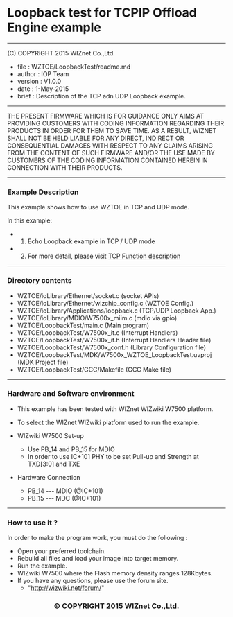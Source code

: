 # Loopback test for TCPIP Offload Engine example
******************************************************************************
(C) COPYRIGHT 2015 WIZnet Co.,Ltd.

  * file    : WZTOE/LoopbackTest/readme.md
  * author  : IOP Team
  * version : V1.0.0
  * date    : 1-May-2015
  * brief   : Description of the TCP adn UDP Loopback example.

******************************************************************************

THE PRESENT FIRMWARE WHICH IS FOR GUIDANCE ONLY AIMS AT PROVIDING CUSTOMERS WITH CODING INFORMATION REGARDING THEIR PRODUCTS IN ORDER FOR THEM TO SAVE TIME. AS A RESULT, WIZNET SHALL NOT BE HELD LIABLE FOR ANY DIRECT, INDIRECT OR CONSEQUENTIAL DAMAGES WITH RESPECT TO ANY CLAIMS ARISING FROM THE CONTENT OF SUCH FIRMWARE AND/OR THE USE MADE BY CUSTOMERS OF THE CODING INFORMATION CONTAINED HEREIN IN CONNECTION WITH THEIR PRODUCTS.

******************************************************************************

### Example Description

This example shows how to use WZTOE in TCP and UDP mode.

In this example:

  - 1) Echo Loopback example in TCP / UDP mode
  - 2) For more detail, please visit [TCP Function description](http://wizwiki.net/wiki/doku.php?id=products:w7500:tcp_function)
______________________________________________________________________________

### Directory contents

  - WZTOE/ioLibrary/Ethernet/socket.c                        (socket APIs)
  - WZTOE/ioLibrary/Ethernet/wizchip_config.c                (WZTOE Config.)
  - WZTOE/ioLibrary/Applications/loopback.c                  (TCP/UDP Loopback App.)
  - WZTOE/ioLibrary/MDIO/W7500x_miim.c                       (mdio via gpio)
  - WZTOE/LoopbackTest/main.c                                (Main program)
  - WZTOE/LoopbackTest/W7500x_it.c                           (Interrupt Handlers)
  - WZTOE/LoopbackTest/W7500x_it.h                           (Interrupt Handlers Header file)
  - WZTOE/LoopbackTest/W7500x_conf.h                         (Library Configuration file)
  - WZTOE/LoopbackTest/MDK/W7500x_WZTOE_LoopbackTest.uvproj  (MDK Project file)
  - WZTOE/LoopbackTest/GCC/Makefile                          (GCC Make file)
______________________________________________________________________________

### Hardware and Software environment 

  - This example has been tested with WIZnet WIZwiki W7500 platform.
  - To select the WIZnet WIZwiki platform used to run the example.

  - WIZwiki W7500 Set-up
    - Use PB_14 and PB_15 for MDIO
    - In order to use IC+101 PHY to be set Pull-up and Strength at TXD[3:0] and TXE
    
  - Hardware Connection
    - PB_14 --- MDIO (@IC+101)
	- PB_15 --- MDC  (@IC+101)
  
______________________________________________________________________________

### How to use it ? 

In order to make the program work, you must do the following :

 - Open your preferred toolchain.
 - Rebuild all files and load your image into target memory.
 - Run the example.
 - WIZwiki W7500 where the Flash memory density ranges 128Kbytes.
 - If you have any questions, please use the forum site.
   - "http://wizwiki.net/forum/"

<h3><center>&copy; COPYRIGHT 2015 WIZnet Co.,Ltd.</center></h3>

